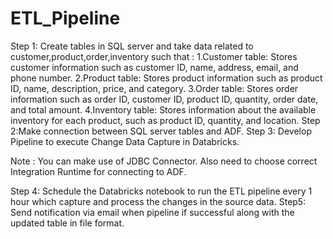 # ETL_Pipeline
Step 1: Create tables in SQL server and take data related to customer,product,order,inventory such that :
1.Customer table: Stores customer information such as customer ID, name, address, email, and phone number.
2.Product table: Stores product information such as product ID, name, description, price, and category.
3.Order table: Stores order information such as order ID, customer ID, product ID, quantity, order date, and total amount.
4.Inventory table: Stores information about the available inventory for each product, such as product ID, quantity, and location.
Step 2:Make connection between SQL server tables and ADF.
Step 3: Develop Pipeline to execute Change Data Capture in Databricks.


Note :
You can make use of JDBC Connector. Also need to choose correct Integration Runtime for connecting to ADF.


Step 4: Schedule the Databricks notebook to run the ETL pipeline every 1 hour which capture and process the changes in the source data.
Step5: Send notification via email when pipeline if successful along with the updated table in file format.
